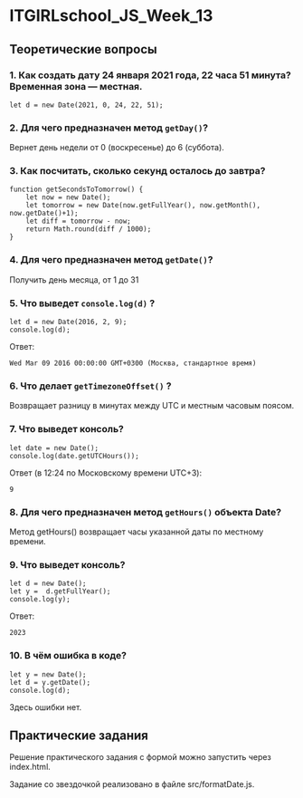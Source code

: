 # ITGIRLschool_JS_Week_13

## Теоретические вопросы
### 1. Как создать дату 24 января 2021 года, 22 часа 51 минута? Временная зона — местная.
```
let d = new Date(2021, 0, 24, 22, 51);
```
### 2. Для чего предназначен метод `getDay()`?
Вернет день недели от 0 (воскресенье) до 6 (суббота).
### 3. Как посчитать, сколько секунд осталось до завтра?
```
function getSecondsToTomorrow() {
    let now = new Date();
    let tomorrow = new Date(now.getFullYear(), now.getMonth(), now.getDate()+1);
    let diff = tomorrow - now;
    return Math.round(diff / 1000);
}
```
### 4. Для чего предназначен метод `getDate()`?
Получить день месяца, от 1 до 31
### 5. Что выведет `console.log(d)` ?
```
let d = new Date(2016, 2, 9);  
console.log(d);
```
Ответ:
```
Wed Mar 09 2016 00:00:00 GMT+0300 (Москва, стандартное время)
```
### 6. Что делает `getTimezoneOffset()` ?
Возвращает разницу в минутах между UTC и местным часовым поясом.
### 7. Что выведет консоль?
```
let date = new Date();
console.log(date.getUTCHours());
```
Ответ (в 12:24 по Московскому времени UTC+3): 
```
9
``` 
### 8. Для чего предназначен метод `getHours()` объекта Date?
Метод getHours() возвращает часы указанной даты по местному времени.
### 9. Что выведет консоль?
```
let d = new Date(); 
let y =  d.getFullYear();
console.log(y);
```
Ответ: 
```
2023
```
### 10. В чём ошибка в коде?
```
let y = new Date(); 
let d = y.getDate();
console.log(d);
```
Здесь ошибки нет.
## Практические задания
Решение практического задания с формой можно запустить через index.html.

Задание со звездочкой реализовано в файле src/formatDate.js.
